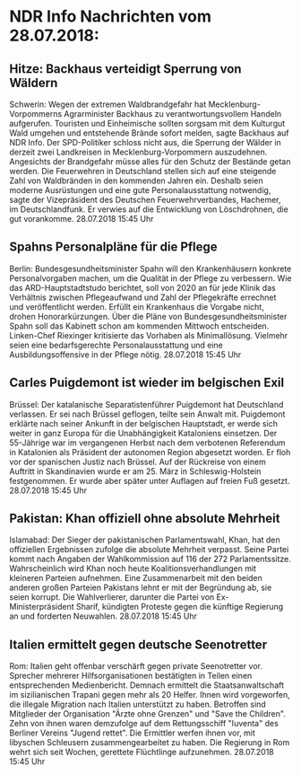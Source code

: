 # NDR Info Nachrichten vom 28.07.2018:


## Hitze: Backhaus verteidigt Sperrung von Wäldern
Schwerin: Wegen der extremen Waldbrandgefahr hat Mecklenburg-Vorpommerns Agrarminister Backhaus zu verantwortungsvollem Handeln aufgerufen. Touristen und Einheimische sollten sorgsam mit dem Kulturgut Wald umgehen und entstehende Brände sofort melden, sagte Backhaus auf NDR Info. Der SPD-Politiker schloss nicht aus, die Sperrung der Wälder in derzeit zwei Landkreisen in Mecklenburg-Vorpommern auszudehnen. Angesichts der Brandgefahr müsse alles für den Schutz der Bestände getan werden. Die Feuerwehren in Deutschland stellen sich auf eine steigende Zahl von Waldbränden in den kommenden Jahren ein. Deshalb seien moderne Ausrüstungen und eine gute Personalausstattung notwendig, sagte der Vizepräsident des Deutschen Feuerwehrverbandes, Hachemer, im Deutschlandfunk. Er verwies auf die Entwicklung von Löschdrohnen, die gut vorankomme. 28.07.2018 15:45 Uhr 

## Spahns Personalpläne für die Pflege
Berlin: Bundesgesundheitsminister Spahn will den Krankenhäusern konkrete Personalvorgaben machen, um die Qualität in der Pflege zu verbessern. Wie das ARD-Hauptstadtstudo berichtet, soll von 2020 an für jede Klinik das Verhältnis zwischen Pflegeaufwand und Zahl der Pflegekräfte errechnet und veröffentlicht werden. Erfüllt ein Krankenhaus die Vorgabe nicht, drohen Honorarkürzungen. Über die Pläne von Bundesgesundheitsminister Spahn soll das Kabinett schon am kommenden Mittwoch entscheiden. Linken-Chef Riexinger kritisierte das Vorhaben als Minimallösung. Vielmehr seien eine bedarfsgerechte Personalausstattung und eine Ausbildungsoffensive in der Pflege nötig. 28.07.2018 15:45 Uhr 

## Carles Puigdemont ist wieder im belgischen Exil
Brüssel: Der katalanische Separatistenführer Puigdemont hat Deutschland verlassen. Er sei nach Brüssel geflogen, teilte sein Anwalt mit. Puigdemont erklärte nach seiner Ankunft in der belgischen Hauptstadt, er werde sich weiter in ganz Europa für die Unabhängigkeit Kataloniens einsetzen. Der 55-Jährige war im vergangenen Herbst nach dem verbotenen Referendum in Katalonien als Präsident der autonomen Region abgesetzt worden. Er floh vor der spanischen Justiz nach Brüssel. Auf der Rückreise von einem Auftritt in Skandinavien wurde er am 25. März in Schleswig-Holstein festgenommen. Er wurde aber später unter Auflagen auf freien Fuß gesetzt. 28.07.2018 15:45 Uhr 

## Pakistan: Khan offiziell ohne absolute Mehrheit
Islamabad: Der Sieger der pakistanischen Parlamentswahl, Khan, hat den offiziellen Ergebnissen zufolge die absolute Mehrheit verpasst. Seine Partei kommt nach Angaben der Wahlkommission auf 116 der 272 Parlamentssitze. Wahrscheinlich wird Khan noch heute Koalitionsverhandlungen mit kleineren Parteien aufnehmen. Eine Zusammenarbeit mit den beiden anderen großen Parteien Pakistans lehnt er mit der Begründung ab, sie seien korrupt. Die Wahlverlierer, darunter die Partei von Ex-Ministerpräsident Sharif, kündigten Proteste gegen die künftige Regierung an und forderten Neuwahlen. 28.07.2018 15:45 Uhr 

## Italien ermittelt gegen deutsche Seenotretter
Rom: Italien geht offenbar verschärft gegen private Seenotretter vor. Sprecher mehrerer Hilfsorganisationen bestätigten in Teilen einen entsprechenden Medienbericht. Demnach ermittelt die Staatsanwaltschaft im sizilianischen Trapani gegen mehr als 20 Helfer. Ihnen wird vorgeworfen, die illegale Migration nach Italien unterstützt zu haben. Betroffen sind Mitglieder der Organisation "Ärzte ohne Grenzen" und "Save the Children". Zehn von ihnen waren demzufolge auf dem Rettungsschiff "Iuventa" des Berliner Vereins "Jugend rettet". Die Ermittler werfen ihnen vor, mit libyschen Schleusern zusammengearbeitet zu haben. Die Regierung in Rom wehrt sich seit Wochen, gerettete Flüchtlinge aufzunehmen. 28.07.2018 15:45 Uhr 
